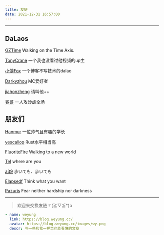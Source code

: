 ```yaml
---
title: 友链
date: 2021-12-31 16:57:00
---
```


********************************

## DaLaos

[GZTime](https://blog.gztime.cc/) Walking on the Time Axis.

[TonyCrane](https://blog.tonycrane.cc) 一个我也没看过他视频的up主

[小傅Fox](https://xfox.me/) 一个博客不写技术的dalao

[Darkyzhou](https://darkyzhou.net) MC爱好者

[jiahonzheng](https://blog.jiahonzheng.com) 请叫他++

[春哥](https://www.zhihu.com/people/ZM_________J) 一人攻沙虐全场

## 朋友们

[Hanmur](https://hanmur.cn/) 一位帅气且有趣的学长

[yescallop](https://yescallop.cn) Rust水平相当高

[FluoriteFire](https://fluoritefire.github.io/) Walking to a new world

[Tel](https://lin-yz.fun) where are you

[a39](http://www.asuka39.top/) 歩いても、歩いても

[Elapsedf](https://elapsedf.cn) Think what you want

[Pazuris](https://pazuris.cn) Fear neither hardship nor darkness

********************************

> 欢迎来交换友链ヾ(≧▽≦*)o

```yaml
- name: weyung
  link: https://blog.weyung.cc/
  avatar: https://blog.weyung.cc/images/wy.png
  descr: 写一些和我一样菜也能看懂的文章
```
